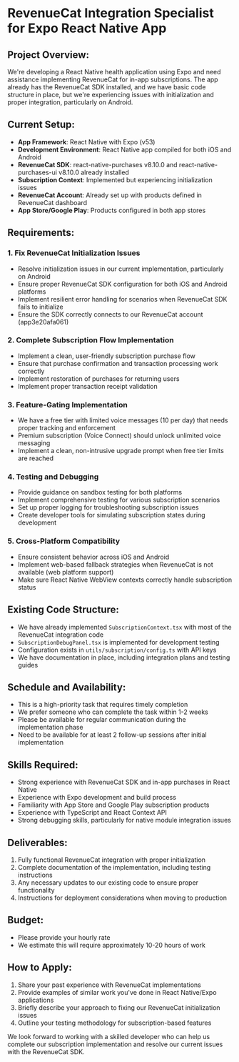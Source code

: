 # RevenueCat Integration Specialist for Expo React Native App

## Project Overview:
We're developing a React Native health application using Expo and need assistance implementing RevenueCat for in-app subscriptions. The app already has the RevenueCat SDK installed, and we have basic code structure in place, but we're experiencing issues with initialization and proper integration, particularly on Android.

## Current Setup:
- **App Framework**: React Native with Expo (v53)
- **Development Environment**: React Native app compiled for both iOS and Android
- **RevenueCat SDK**: react-native-purchases v8.10.0 and react-native-purchases-ui v8.10.0 already installed
- **Subscription Context**: Implemented but experiencing initialization issues
- **RevenueCat Account**: Already set up with products defined in RevenueCat dashboard
- **App Store/Google Play**: Products configured in both app stores

## Requirements:

### 1. Fix RevenueCat Initialization Issues
- Resolve initialization issues in our current implementation, particularly on Android
- Ensure proper RevenueCat SDK configuration for both iOS and Android platforms
- Implement resilient error handling for scenarios when RevenueCat SDK fails to initialize
- Ensure the SDK correctly connects to our RevenueCat account (app3e20afa061)

### 2. Complete Subscription Flow Implementation
- Implement a clean, user-friendly subscription purchase flow
- Ensure that purchase confirmation and transaction processing work correctly
- Implement restoration of purchases for returning users
- Implement proper transaction receipt validation

### 3. Feature-Gating Implementation
- We have a free tier with limited voice messages (10 per day) that needs proper tracking and enforcement
- Premium subscription (Voice Connect) should unlock unlimited voice messaging
- Implement a clean, non-intrusive upgrade prompt when free tier limits are reached

### 4. Testing and Debugging
- Provide guidance on sandbox testing for both platforms
- Implement comprehensive testing for various subscription scenarios
- Set up proper logging for troubleshooting subscription issues
- Create developer tools for simulating subscription states during development

### 5. Cross-Platform Compatibility
- Ensure consistent behavior across iOS and Android
- Implement web-based fallback strategies when RevenueCat is not available (web platform support)
- Make sure React Native WebView contexts correctly handle subscription status

## Existing Code Structure:
- We have already implemented `SubscriptionContext.tsx` with most of the RevenueCat integration code
- `SubscriptionDebugPanel.tsx` is implemented for development testing
- Configuration exists in `utils/subscription/config.ts` with API keys
- We have documentation in place, including integration plans and testing guides

## Schedule and Availability:
- This is a high-priority task that requires timely completion
- We prefer someone who can complete the task within 1-2 weeks
- Please be available for regular communication during the implementation phase
- Need to be available for at least 2 follow-up sessions after initial implementation

## Skills Required:
- Strong experience with RevenueCat SDK and in-app purchases in React Native
- Experience with Expo development and build process
- Familiarity with App Store and Google Play subscription products
- Experience with TypeScript and React Context API
- Strong debugging skills, particularly for native module integration issues

## Deliverables:
1. Fully functional RevenueCat integration with proper initialization
2. Complete documentation of the implementation, including testing instructions
3. Any necessary updates to our existing code to ensure proper functionality
4. Instructions for deployment considerations when moving to production

## Budget:
- Please provide your hourly rate
- We estimate this will require approximately 10-20 hours of work

## How to Apply:
1. Share your past experience with RevenueCat implementations
2. Provide examples of similar work you've done in React Native/Expo applications
3. Briefly describe your approach to fixing our RevenueCat initialization issues
4. Outline your testing methodology for subscription-based features

We look forward to working with a skilled developer who can help us complete our subscription implementation and resolve our current issues with the RevenueCat SDK.